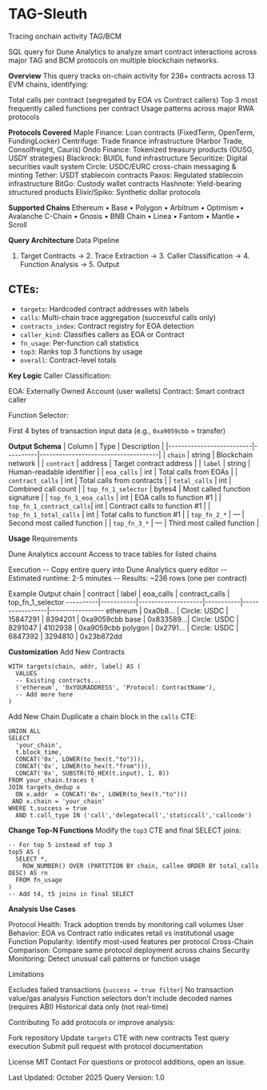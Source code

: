 # TAG-Sleuth
Tracing onchain activity TAG/BCM 

SQL query for Dune Analytics to analyze smart contract interactions across major TAG and BCM protocols on multiple blockchain networks.

**Overview**
This query tracks on-chain activity for 236+ contracts across 13 EVM chains, identifying:

Total calls per contract (segregated by EOA vs Contract callers)
Top 3 most frequently called functions per contract
Usage patterns across major RWA protocols

**Protocols Covered**
Maple Finance: Loan contracts (FixedTerm, OpenTerm, FundingLocker)
Centrifuge: Trade finance infrastructure (Harbor Trade, Consolfreight, Cauris)
Ondo Finance: Tokenized treasury products (OUSG, USDY strategies)
Blackrock: BUIDL fund infrastructure
Securitize: Digital securities vault system
Circle: USDC/EURC cross-chain messaging & minting
Tether: USDT stablecoin contracts
Paxos: Regulated stablecoin infrastructure
BitGo: Custody wallet contracts
Hashnote: Yield-bearing structured products
Elixir/Spiko: Synthetic dollar protocols

**Supported Chains**
Ethereum • Base • Polygon • Arbitrum • Optimism • Avalanche C-Chain • Gnosis • BNB Chain • Linea • Fantom • Mantle • Scroll

**Query Architecture**
Data Pipeline
1. Target Contracts → 2. Trace Extraction → 3. Caller Classification → 4. Function Analysis → 5. Output

## CTEs:

- `targets`: Hardcoded contract addresses with labels
- `calls`: Multi-chain trace aggregation (successful calls only)
- `contracts_index`: Contract registry for EOA detection
- `caller_kind`: Classifies callers as EOA or Contract
- `fn_usage`: Per-function call statistics
- `top3`: Ranks top 3 functions by usage
- `overall`: Contract-level totals

**Key Logic**
Caller Classification:

EOA: Externally Owned Account (user wallets)
Contract: Smart contract caller

Function Selector:

First 4 bytes of transaction input data (e.g., `0xa9059cbb` = transfer)

**Output Schema**
| Column                   | Type     | Description                         |
|--------------------------|----------|-------------------------------------|
| `chain`                  | string   | Blockchain network                  |
| `contract`               | address  | Target contract address             |
| `label`                  | string   | Human-readable identifier           |
| `eoa_calls`              | int      | Total calls from EOAs               |
| `contract_calls`         | int      | Total calls from contracts          |
| `total_calls`            | int      | Combined call count                 |
| `top_fn_1_selector`      | bytes4   | Most called function signature      |
| `top_fn_1_eoa_calls`     | int      | EOA calls to function #1            |
| `top_fn_1_contract_calls`| int      | Contract calls to function #1       |
| `top_fn_1_total_calls`   | int      | Total calls to function #1          |
| `top_fn_2_*`             | —        | Second most called function         |
| `top_fn_3_*`             | —        | Third most called function          |

**Usage**
Requirements

Dune Analytics account
Access to trace tables for listed chains

Execution
-- Copy entire query into Dune Analytics query editor
-- Estimated runtime: 2-5 minutes
-- Results: ~236 rows (one per contract)

Example Output
chain     | contract  | label              | eoa_calls | contract_calls | top_fn_1_selector
----------|-----------|--------------------|-----------|-----------------|-----------------
ethereum  | 0xa0b8... | Circle: USDC       | 15847291  | 8394201        | 0xa9059cbb
base      | 0x833589...| Circle: USDC       | 8291047   | 4102938        | 0xa9059cbb
polygon   | 0x2791...  | Circle: USDC       | 6847392   | 3294810        | 0x23b872dd

**Customization**
Add New Contracts
```
WITH targets(chain, addr, label) AS (
  VALUES
  -- Existing contracts...
  ('ethereum', '0xYOURADDRESS', 'Protocol: ContractName'),
  -- Add more here
)
```

Add New Chain
Duplicate a chain block in the `calls` CTE:
```
UNION ALL
SELECT
  'your_chain',
  t.block_time,
  CONCAT('0x', LOWER(to_hex(t."to"))),
  CONCAT('0x', LOWER(to_hex(t."from"))),
  CONCAT('0x', SUBSTR(TO_HEX(t.input), 1, 8))
FROM your_chain.traces t
JOIN targets_dedup x
  ON x.addr  = CONCAT('0x', LOWER(to_hex(t."to")))
 AND x.chain = 'your_chain'
WHERE t.success = true
  AND t.call_type IN ('call','delegatecall','staticcall','callcode')
```

**Change Top-N Functions**
Modify the `top3` CTE and final SELECT joins:
```
-- For top 5 instead of top 3
top5 AS (
  SELECT *,
    ROW_NUMBER() OVER (PARTITION BY chain, callee ORDER BY total_calls DESC) AS rn
  FROM fn_usage
)
-- Add t4, t5 joins in final SELECT
```

**Analysis Use Cases**

Protocol Health: Track adoption trends by monitoring call volumes
User Behavior: EOA vs Contract ratio indicates retail vs institutional usage
Function Popularity: Identify most-used features per protocol
Cross-Chain Comparison: Compare same protocol deployment across chains
Security Monitoring: Detect unusual call patterns or function usage

Limitations

Excludes failed transactions (`success = true filter`)
No transaction value/gas analysis
Function selectors don't include decoded names (requires ABI)
Historical data only (not real-time)

Contributing
To add protocols or improve analysis:

Fork repository
Update `targets` CTE with new contracts
Test query execution
Submit pull request with protocol documentation

License
MIT
Contact
For questions or protocol additions, open an issue.

Last Updated: October 2025
Query Version: 1.0
